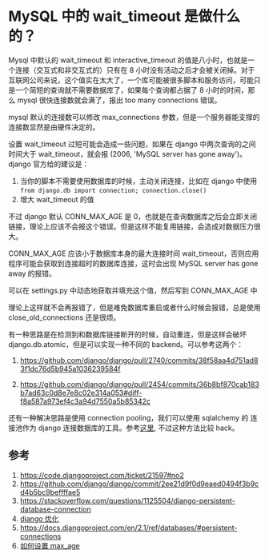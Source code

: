 # MySQL 中的 wait_timeout 是做什么的？

<!--
ID: 4d519980-fe8d-4980-bc22-2b2e80083a9c
Status: publish
Date: 2018-07-23T14:29:52
Modified: 2020-05-16T11:21:05
wp_id: 227
-->

Mysql 中默认的 wait_timeout 和 interactive_timeout 的值是八小时，也就是一个连接（交互式和非交互式的）只有在 8 小时没有活动之后才会被关闭掉。对于互联网公司来说，这个值实在太大了，一个库可能被很多脚本和服务访问，可能只是一个简短的查询就不需要数据库了，如果每个查询都占据了 8 小时的时间，那么 mysql 很快连接数就会满了，报出 too many connections 错误。

mysql 默认的连接数可以修改 max_connections 参数，但是一个服务器能支撑的连接数显然是由硬件决定的。

设置 wait_timeout 过短可能会造成一些问题，如果在 django 中两次查询的之间时间大于 wait_timeout，就会报 (2006, 'MySQL server has gone away')。django 官方给的建议是：

1. 当你的脚本不需要使用数据库的时候，主动关闭连接，比如在 django 中使用 `from django.db import connection; connection.close()`
2. 增大 wait_timeout 的值

不过 django 默认 CONN_MAX_AGE 是 0，也就是在查询数据库之后会立即关闭链接，理论上应该不会报这个错误。但是这样不能复用链接，会造成对数据压力很大。

CONN_MAX_AGE 应该小于数据库本身的最大连接时间 wait_timeout，否则应用程序可能会获取到连接超时的数据库连接，这时会出现 MySQL server has gone away 的报错。

可以在 settings.py 中动态地获取并填充这个值，然后写到 CONN_MAX_AGE 中

理论上这样就不会再报错了，但是难免数据库重启或者什么时候会报错，总是使用 close_old_connections 还是很烦。

有一种思路是在检测到和数据库链接断开的时候，自动重连，但是这样会破坏 django.db.atomic，但是可以实现一种不同的 backend。可以参考这两个：

1. https://github.com/django/django/pull/2740/commits/38f58aa4d751ad83f1dc76d5b945a1036239584f

2. https://github.com/django/django/pull/2454/commits/36b8bf870cab183b7ad63c0d8e7e8c02e314a053#diff-f8a587a973ef4c3a94d7550a5b85342c

还有一种解决思路是使用 connection pooling，我们可以使用 sqlalchemy 的 连接池作为 django 连接数据库的工具。参考[这里](http://menendez.com/blog/mysql-connection-pooling-django-and-sqlalchemy/), 不过这种方法比较 hack。

## 参考

1. https://code.djangoproject.com/ticket/21597#no2
2. https://github.com/django/django/commit/2ee21d9f0d9eaed0494f3b9cd4b5bc9beffffae5
3. https://stackoverflow.com/questions/1125504/django-persistent-database-connection
4. [django 优化](https://blog.csdn.net/u011546806/article/details/45576669)
5. https://docs.djangoproject.com/en/2.1/ref/databases/#persistent-connections
6. [如何设置 max_age](https://stackoverflow.com/questions/19937257/what-is-a-good-value-for-conn-max-age-in-django)
